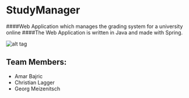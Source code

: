 # StudyManager
####Web Application which manages the grading system for a university online
####The Web Application is written in Java and made with Spring.

![alt tag](WebContent/images/StudyManager.png)

## Team Members:
- Amar Bajric
- Christian Lagger
- Georg Meizenitsch



